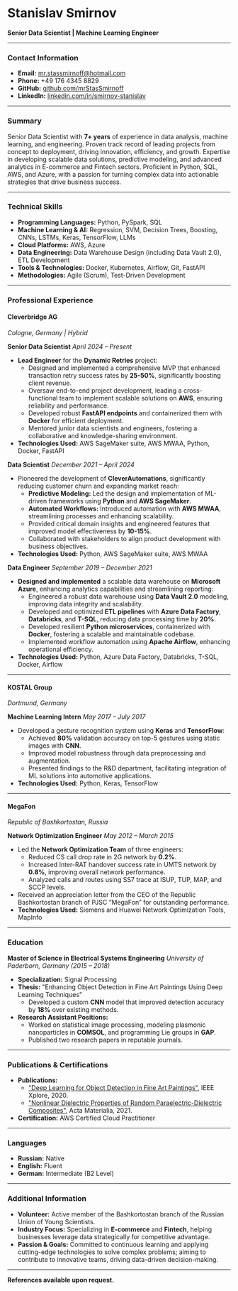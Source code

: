 # Stanislav Smirnov
**Senior Data Scientist | Machine Learning Engineer**

---

### **Contact Information**

- **Email:** mr.stassmirnoff@hotmail.com
- **Phone:** +49 176 4345 8829
- **GitHub:** [github.com/mrStasSmirnoff](https://github.com/mrStasSmirnoff)
- **LinkedIn:** [linkedin.com/in/smirnov-stanislav](https://www.linkedin.com/in/smirnov-stanislav/)

---

### **Summary**

Senior Data Scientist with **7+ years** of experience in data analysis, machine learning, and engineering. Proven track record of leading projects from concept to deployment, driving innovation, efficiency, and growth. Expertise in developing scalable data solutions, predictive modeling, and advanced analytics in E-commerce and Fintech sectors. Proficient in Python, SQL, AWS, and Azure, with a passion for turning complex data into actionable strategies that drive business success.

---

### **Technical Skills**

- **Programming Languages:** Python, PySpark, SQL
- **Machine Learning & AI:** Regression, SVM, Decision Trees, Boosting, CNNs, LSTMs, Keras, TensorFlow, LLMs
- **Cloud Platforms:** AWS, Azure
- **Data Engineering:** Data Warehouse Design (including Data Vault 2.0), ETL Development
- **Tools & Technologies:** Docker, Kubernetes, Airflow, Git, FastAPI
- **Methodologies:** Agile (Scrum), Test-Driven Development

---

### **Professional Experience**

#### **Cleverbridge AG**
*Cologne, Germany | Hybrid*

**Senior Data Scientist**
*April 2024 – Present*

- **Lead Engineer** for the **Dynamic Retries** project:
  - Designed and implemented a comprehensive MVP that enhanced transaction retry success rates by **25-50%**, significantly boosting client revenue.
  - Oversaw end-to-end project development, leading a cross-functional team to implement scalable solutions on **AWS**, ensuring reliability and performance.
  - Developed robust **FastAPI endpoints** and containerized them with **Docker** for efficient deployment.
  - Mentored junior data scientists and engineers, fostering a collaborative and knowledge-sharing environment.
- **Technologies Used:** AWS SageMaker suite, AWS MWAA, Python, Docker, FastAPI

**Data Scientist**
*December 2021 – April 2024*

- Pioneered the development of **CleverAutomations**, significantly reducing customer churn and expanding market reach:
  - **Predictive Modeling:** Led the design and implementation of ML-driven frameworks using **Python** and **AWS SageMaker**.
  - **Automated Workflows:** Introduced automation with **AWS MWAA**, streamlining processes and enhancing scalability.
  - Provided critical domain insights and engineered features that improved model effectiveness by **10-15%**.
  - Collaborated with stakeholders to align product development with business objectives.
- **Technologies Used:** Python, AWS SageMaker suite, AWS MWAA

**Data Engineer**
*September 2019 – December 2021*

- **Designed and implemented** a scalable data warehouse on **Microsoft Azure**, enhancing analytics capabilities and streamlining reporting:
  - Engineered a robust data warehouse using **Data Vault 2.0** modeling, improving data integrity and scalability.
  - Developed and optimized **ETL pipelines** with **Azure Data Factory**, **Databricks**, and **T-SQL**, reducing data processing time by **20%**.
  - Developed resilient **Python microservices**, containerized with **Docker**, fostering a scalable and maintainable codebase.
  - Implemented workflow automation using **Apache Airflow**, enhancing operational efficiency.
- **Technologies Used:** Python, Azure Data Factory, Databricks, T-SQL, Docker, Airflow

---

#### **KOSTAL Group**
*Dortmund, Germany*

**Machine Learning Intern**
*May 2017 – July 2017*

- Developed a gesture recognition system using **Keras** and **TensorFlow**:
  - Achieved **80%** validation accuracy on top-5 gestures using static images with **CNN**.
  - Improved model robustness through data preprocessing and augmentation.
  - Presented findings to the R&D department, facilitating integration of ML solutions into automotive applications.
- **Technologies Used:** Python, Keras, TensorFlow

---

#### **MegaFon**
*Republic of Bashkortostan, Russia*

**Network Optimization Engineer**
*May 2012 – March 2015*

- Led the **Network Optimization Team** of three engineers:
  - Reduced CS call drop rate in 2G network by **0.2%**.
  - Increased Inter-RAT handover success rate in UMTS network by **0.8%**, improving overall network performance.
  - Analyzed calls and routes using SS7 trace at ISUP, TUP, MAP, and SCCP levels.
- Received an appreciation letter from the CEO of the Republic Bashkortostan branch of PJSC “MegaFon” for outstanding performance.
- **Technologies Used:** Siemens and Huawei Network Optimization Tools, MapInfo

---

### **Education**

**Master of Science in Electrical Systems Engineering**
*University of Paderborn, Germany (2015 – 2018)*

- **Specialization:** Signal Processing
- **Thesis:** "Enhancing Object Detection in Fine Art Paintings Using Deep Learning Techniques"
  - Developed a custom **CNN** model that improved detection accuracy by **18%** over existing methods.
- **Research Assistant Positions:**
  - Worked on statistical image processing, modeling plasmonic nanoparticles in **COMSOL**, and programming Lie groups in **GAP**.
  - Published two research papers in reputable journals.

---

### **Publications & Certifications**

- **Publications:**
  - ["Deep Learning for Object Detection in Fine Art Paintings"](https://ieeexplore.ieee.org/abstract/document/9089828), IEEE Xplore, 2020.
  - ["Nonlinear Dielectric Properties of Random Paraelectric-Dielectric Composites"](https://www.sciencedirect.com/science/article/abs/pii/S1359645420308491), Acta Materialia, 2021.
- **Certification:** AWS Certified Cloud Practitioner

---

### **Languages**

- **Russian:** Native
- **English:** Fluent
- **German:** Intermediate (B2 Level)

---

### **Additional Information**

- **Volunteer:** Active member of the Bashkortostan branch of the Russian Union of Young Scientists.
- **Industry Focus:** Specializing in **E-commerce** and **Fintech**, helping businesses leverage data strategically for competitive advantage.
- **Passion & Goals:** Committed to continuous learning and applying cutting-edge technologies to solve complex problems; aiming to contribute to innovative teams, driving data-driven decision-making.

---

**References available upon request.**
